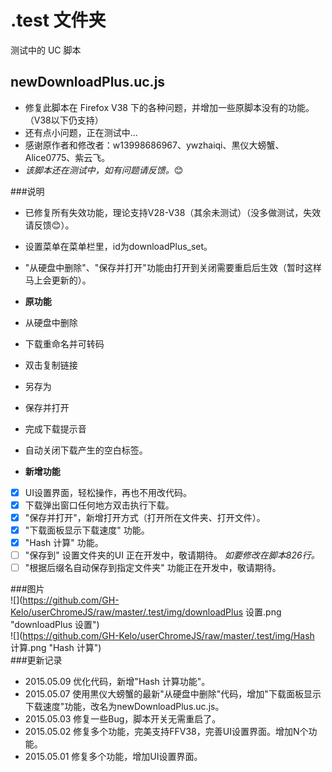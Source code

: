  .test 文件夹   
===================================  
测试中的 UC 脚本

newDownloadPlus.uc.js
----------------------------------- 
 - 修复此脚本在 Firefox V38 下的各种问题，并增加一些原脚本没有的功能。（V38以下仍支持）  
 - 还有点小问题，正在测试中...   
 - 感谢原作者和修改者：w13998686967、ywzhaiqi、黒仪大螃蟹、Alice0775、紫云飞。 
 - *该脚本还在测试中，如有问题请反馈。*:blush:

###说明  
 - 已修复所有失效功能，理论支持V28-V38（其余未测试）（没多做测试，失效请反馈:blush:）。
 - 设置菜单在菜单栏里，id为downloadPlus_set。
 - "从硬盘中删除"、"保存并打开"功能由打开到关闭需要重启后生效（暂时这样马上会更新的）。  

 - **原功能**
  - 从硬盘中删除
  - 下载重命名并可转码
  - 双击复制链接
  - 另存为
  - 保存并打开
  - 完成下载提示音
  - 自动关闭下载产生的空白标签。  

 - **新增功能**
  - [x] UI设置界面，轻松操作，再也不用改代码。  
  - [x] 下载弹出窗口任何地方双击执行下载。  
  - [x] "保存并打开"，新增打开方式（打开所在文件夹、打开文件）。  
  - [x] "下载面板显示下载速度" 功能。  
  - [x] "Hash 计算" 功能。  
  - [ ] "保存到" 设置文件夹的UI 正在开发中，敬请期待。  *如要修改在脚本826行。*   
  - [ ] "根据后缀名自动保存到指定文件夹" 功能正在开发中，敬请期待。  

###图片  
![](https://github.com/GH-Kelo/userChromeJS/raw/master/.test/img/downloadPlus 设置.png "downloadPlus 设置")   
![](https://github.com/GH-Kelo/userChromeJS/raw/master/.test/img/Hash 计算.png "Hash 计算")   
###更新记录  
 - 2015.05.09 优化代码，新增"Hash 计算功能"。  
 - 2015.05.07 使用黒仪大螃蟹的最新"从硬盘中删除"代码，增加"下载面板显示下载速度"功能，改名为newDownloadPlus.uc.js。  
 - 2015.05.03 修复一些Bug，脚本开关无需重启了。  
 - 2015.05.02 修复多个功能，完美支持FFV38，完善UI设置界面。增加N个功能。  
 - 2015.05.01 修复多个功能，增加UI设置界面。  


